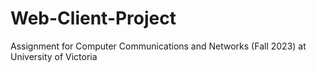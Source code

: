 # Web-Client-Project
Assignment for Computer Communications and Networks (Fall 2023) at University of Victoria
